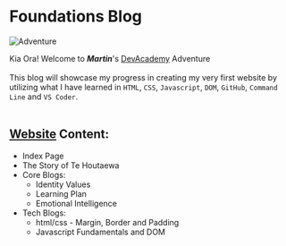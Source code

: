 # Foundations Blog 
![Adventure](https://img.freepik.com/free-vector/flat-adventure-background-with-mountains_23-2149045825.jpg)

 Kia Ora! Welcome to **_Martin_**'s [DevAcademy](https://devacademy.co.nz/?gclid=Cj0KCQjw27mhBhC9ARIsAIFsETFIM6MFVhEWNHE4phYaLm9LgSWBypcddty_tVSasadIbnbMHGabW9oaAiFtEALw_wcB) Adventure  
&nbsp;    
This blog will showcase my progress in creating my very first website by utilizing what I have learned in `HTML`, `CSS`, `Javascript`, `DOM`, `GitHub`, `Command Line` and `VS Coder`.   
&nbsp;  
## [Website](https://martin-corpus.github.io/index.html) Content:
   + Index Page
   + The Story of Te Houtaewa
   + Core Blogs:  
      + Identity Values
      + Learning Plan
      + Emotional Intelligence
   + Tech Blogs:  
      + html/css - Margin, Border and Padding
      + Javascript Fundamentals and DOM
